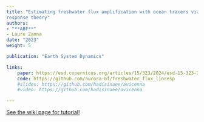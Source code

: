```yaml
---
title: "Estimating freshwater flux amplification with ocean tracers via linear
response theory"
authors:
- "**ABF**"
- Laure Zanna
date: "2023"
weight: 5

publication: "Earth System Dynamics"

links:
    paper: https://esd.copernicus.org/articles/15/323/2024/esd-15-323-2024.html
    code: https://github.com/aurora-bf/freshwater_flux_linresp
    #slides: https://github.com/hadisinaee/avicenna
    #video: https://github.com/hadisinaee/avicenna

---
```



[See the wiki page for tutorial!](https://github.com/hadisinaee/avicenna/wiki)
